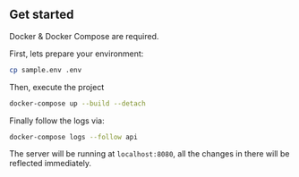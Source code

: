## Get started

Docker & Docker Compose are required.

First, lets prepare your environment:

```sh
cp sample.env .env
```

Then, execute the project

```sh
docker-compose up --build --detach
```

Finally follow the logs via:

```sh
docker-compose logs --follow api
```

The server will be running at `localhost:8080`, all the changes in there will be reflected immediately.
